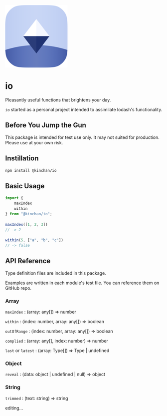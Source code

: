 <img src="https://github.com/dev-kinchan/io/blob/main/assets/io-logo.png?raw=true" width="200" height="200">

# io

Pleasantly useful functions that brightens your day.

`io` started as a personal project intended to assimilate lodash's functionality.

## Before You Jump the Gun

This package is intended for test use only. It may not suited for production. Please use at your own risk.

## Instillation

```bash
npm install @kinchan/io
```

## Basic Usage

```js
import {
    maxIndex
    within
} from "@kinchan/io";

maxIndex([1, 2, 3])
// -> 2

within(5, ["a", "b", "c"])
// -> false
```

## API Reference

Type definition files are included in this package. 

Examples are written in each module's test file. You can reference them on GitHub repo.

### Array

`maxIndex` : (array: any[]) => number

`within` : (index: number, array: any[]) => boolean

`outOfRange` : (index: number, array: any[]) => boolean

`complied` : (array: any[], index: number) => number

`last` or `latest` : (array: Type[]) => Type | undefined

### Object

`reveal` : (data: object | undefined | null) => object

### String

`trimmed` : (text: string) => string

editing...
